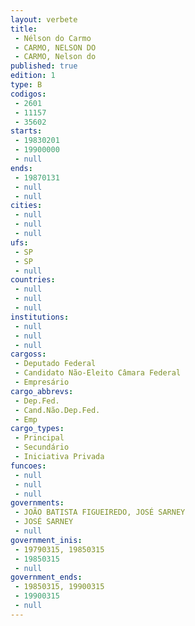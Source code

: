```yaml
---
layout: verbete
title:
 - Nélson do Carmo
 - CARMO, NELSON DO
 - CARMO, Nelson do
published: true
edition: 1  
type: B
codigos: 
 - 2601
 - 11157
 - 35602
starts: 
 - 19830201
 - 19900000
 - null 
ends: 
 - 19870131
 - null 
 - null 
cities: 
 - null 
 - null 
 - null 
ufs: 
 - SP
 - SP
 - null 
countries: 
 - null 
 - null 
 - null 
institutions: 
 - null 
 - null 
 - null 
cargoss: 
 - Deputado Federal
 - Candidato Não-Eleito Câmara Federal
 - Empresário
cargo_abbrevs: 
 - Dep.Fed.
 - Cand.Não.Dep.Fed.
 - Emp
cargo_types: 
 - Principal
 - Secundário
 - Iniciativa Privada
funcoes: 
 - null 
 - null 
 - null 
governments: 
 - JOÃO BATISTA FIGUEIREDO, JOSÉ SARNEY
 - JOSÉ SARNEY
 - null 
government_inis: 
 - 19790315, 19850315
 - 19850315
 - null 
government_ends: 
 - 19850315, 19900315
 - 19900315
 - null 
---
```



